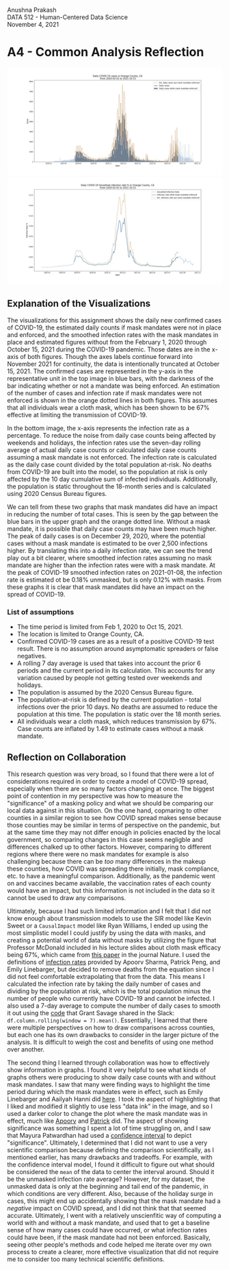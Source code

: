 Anushna Prakash  
DATA 512 - Human-Centered Data Science  
November 4, 2021  
# A4 - Common Analysis Reflection

![Orange County, CA Case counts](../results/orange-county_CA_daily-cases.jpg)
![Orange County, CA smoothed infection rates](../results/orange-county_CA_daily-infection-rate-smoothed.jpg)

## Explanation of the Visualizations  
The visualizations for this assignment shows the daily new confirmed cases of COVID-19, the estimated daily counts if mask mandates were not in place and enforced, and the smoothed infection rates with the mask mandates in place and estimated figures without from the February 1, 2020 through October 15, 2021 during the COVID-19 pandemic. Those dates are in the x-axis of both figures. Though the axes labels continue forward into November 2021 for continuity, the data is intentionally truncated at October 15, 2021. The confirmed cases are represented in the y-axis in the representative unit in the top image in blue bars, with the darkness of the bar indicating whether or not a mandate was being enforced. An estimation of the number of cases and infection rate if mask mandates were not enforced is shown in the orange dotted lines in both figures. This assumes that all individuals wear a cloth mask, which has been shown to be 67% effective at limiting the transmission of COVID-19.  

In the bottom image, the x-axis represents the infection rate as a percentage. To reduce the noise from daily case counts being affected by weekends and holidays, the infection rates use the seven-day rolling average of actual daily case counts or calculated daily case counts assuming a mask mandate is not enforced. The infection rate is calculated as the daily case count divided by the total population at-risk. No deaths from COVID-19 are built into the model, so the population at risk is only affected by the 10 day cumulative sum of infected individuals. Additionally, the population is static throughout the 18-month series and is calculated using 2020 Census Bureau figures.  

We can tell from these two graphs that mask mandates did have an impact in reducing the number of total cases. This is seen by the gap between the blue bars in the upper graph and the orange dotted line. Without a mask mandate, it is possible that daily case counts may have been much higher. The peak of daily cases is on December 29, 2020, where the potential cases without a mask mandate is estimated to be over 2,500 infections higher. By translating this into a daily infection rate, we can see the trend play out a bit clearer, where smoothed infection rates assuming no mask mandate are higher than the infection rates were with a mask mandate. At the peak of COVID-19 smoothed infection rates on 2021-01-08, the infection rate is estimated ot be 0.18% unmasked, but is only 0.12% with masks. From these graphs it is clear that mask mandates did have an impact on the spread of COVID-19.  

### List of assumptions 
- The time period is limited from Feb 1, 2020 to Oct 15, 2021.  
- The location is limited to Orange County, CA.  
- Confirmed COVID-19 cases are as a result of a positive COVID-19 test result. There is no assumption around asymptomatic spreaders or false negatives.  
- A rolling 7 day average is used that takes into account the prior 6 periods and the current period in its calculation. This accounts for any variation caused by people not getting tested over weekends and holidays.  
- The population is assumed by the 2020 Census Bureau figure.  
- The population-at-risk is defined by the current population - total infections over the prior 10 days. No deaths are assumed to reduce the population at this time. The population is static over the 18 month series.  
- All individuals wear a cloth mask, which reduces transmission by 67%. Case counts are inflated by 1.49 to estimate cases without a mask mandate.  

## Reflection on Collaboration
This research question was very broad, so I found that there were a lot of considerations required in order to create a model of COVID-19 spread, especially when there are so many factors changing at once. The biggest point of contention in my perspective was how to measure the "significance" of a masking policy and what we should be comparing our local data against in this situation. On the one hand, copmaring to other counties in a similar region to see how COVID spread makes sense because those counties may be similar in terms of perspective on the pandemic, but at the same time they may not differ enough in policies enacted by the local government, so comparing changes in this case seems negligble and differences chalked up to other factors. However, comparing to different regions where there were no mask mandates for example is also challenging because there can be *too* many differences in the makeup these counties, how COVID was spreading there initially, mask compliance, etc. to have a meaningful comparison. Additionally, as the pandemic went on and vaccines became available, the vaccination rates of each county would have an impact, but this information is not included in the data so it cannot be used to draw any comparisons.  

Ultimately, because I had such limited information and I felt that I did not know enough about transmission models to use the SIR model like Kevin Sweet or a `CausalImpact` model like Ryan Williams, I ended up using the most simplistic model I could justify by using the data with masks, and creating a potential world of data without masks by utilizing the figure that Professor McDonald included in his lecture slides about cloth mask efficacy being 67%, which came from [this paper](https://www.nature.com/articles/d41586-020-02801-8) in the journal Nature. I used the definitions of [infection rates](https://data512-autumn2021.slack.com/archives/C02H38B2AG2/p1635825509043700?thread_ts=1635823341.035200&cid=C02H38B2AG2) provided by Apoorv Sharma, Patrick Peng, and Emily Linebarger, but decided to remove deaths from the equation since I did not feel comfortable extrapolating that from the data. This means I calculated the infection rate by taking the daily number of cases and dividing by the population at risk, which is the total population minus the number of people who currently have COVID-19 and cannot be infected. I also used a 7-day average to compute the number of daily cases to smooth it out using the [code](https://data512-autumn2021.slack.com/archives/C02H38B2AG2/p1635695296005700?thread_ts=1635636773.005400&cid=C02H38B2AG2) that Grant Savage shared in the Slack: `df.column.rolling(window = 7).mean()`. Essentially, I learned that there were multiple perspectives on how to draw comparisons across counties, but each one has its own drawbacks to consider in the larger picture of the analysis. It is difficult to weigh the cost and benefits of using one method over another.  

The second thing I learned through collaboration was how to effectively show information in graphs. I found it very helpful to see what kinds of graphs others were producing to show daily case counts with and without mask mandates. I saw that many were finding ways to highlight the time period during which the mask mandates were in effect, such as Emily Linebarger and Aailyah Hanni did [here](https://data512-autumn2021.slack.com/archives/C02H38B2AG2/p1635824071038800?thread_ts=1635823813.037500&cid=C02H38B2AG2). I took the aspect of highlighting that I liked and modified it slightly to use less "data ink" in the image, and so I used a darker color to change the plot where the mask mandate was in effect, much like [Apoorv](https://data512-autumn2021.slack.com/archives/C02H38B2AG2/p1635824900040900?thread_ts=1635823813.037500&cid=C02H38B2AG2) and [Patrick](https://data512-autumn2021.slack.com/archives/C02H38B2AG2/p1635825246042900?thread_ts=1635823813.037500&cid=C02H38B2AG2) did. The aspect of showing significance was something I spent a lot of time struggling on, and I saw that Mayura Patwardhan had used a [confidence interval](https://data512-autumn2021.slack.com/archives/C02H38B2AG2/p1636048704060700?thread_ts=1635802427.029500&cid=C02H38B2AG2) to depict "significance". Ultimately, I determined that I did not want to use a very scientific comparison because defining the comparison scientifically, as I mentioned earlier, has many drawbacks and tradeoffs. For example, with the confidence interval model, I found it difficult to figure out what should be considered the `mean` of the data to center the interval around. Should it be the unmasked infection rate average? However, for my dataset, the unmasked data is only at the beginning and tail end of the pandemic, in which conditions are very different. Also, because of the holiday surge in cases, this might end up accidentally showing that the mask mandate had a *negative* impact on COVID spread, and I did not think that that seemed accurate. Ultimately, I went with a relatively unscienfitic way of computing a world with and without a mask mandate, and used that to get a baseline sense of how many cases could have occurred, or what infection rates could have been, if the mask mandate had not been enforced. Basically, seeing other people's methods and code helped me iterate over my own process to create a clearer, more effective visualization that did not require me to consider too many technical scientific definitions.